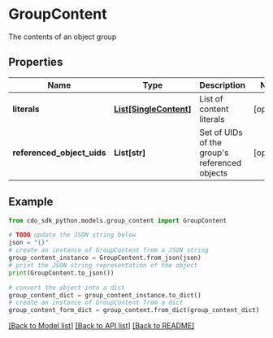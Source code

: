 # GroupContent

The contents of an object group

## Properties

Name | Type | Description | Notes
------------ | ------------- | ------------- | -------------
**literals** | [**List[SingleContent]**](SingleContent.md) | List of content literals | [optional] 
**referenced_object_uids** | **List[str]** | Set of UIDs of the group&#39;s referenced objects | [optional] 

## Example

```python
from cdo_sdk_python.models.group_content import GroupContent

# TODO update the JSON string below
json = "{}"
# create an instance of GroupContent from a JSON string
group_content_instance = GroupContent.from_json(json)
# print the JSON string representation of the object
print(GroupContent.to_json())

# convert the object into a dict
group_content_dict = group_content_instance.to_dict()
# create an instance of GroupContent from a dict
group_content_form_dict = group_content.from_dict(group_content_dict)
```
[[Back to Model list]](../README.md#documentation-for-models) [[Back to API list]](../README.md#documentation-for-api-endpoints) [[Back to README]](../README.md)


